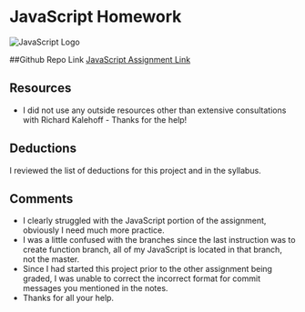 # JavaScript Homework


![JavaScript Logo](http://3.bp.blogspot.com/-PTty3CfTGnA/TpZOEjTQ_WI/AAAAAAAAAeo/KeKt_D5X2xo/s1600/js.jpg)

##Github Repo Link
[JavaScript Assignment Link](https://github.com/GRowe22/hw_javascript_rowe_greg)



## Resources
* I did not use any outside resources other than extensive consultations with Richard Kalehoff - Thanks for the help!

## Deductions
I reviewed the list of deductions for this project and in the syllabus.

## Comments
* I clearly struggled with the JavaScript portion of the assignment, obviously I need much more practice.
* I was a little confused with the branches since the last instruction was to create function branch, all of my JavaScript is located in that branch, not the master.
* Since I had started this project prior to the other assignment being graded, I was unable to correct the incorrect format for commit messages you mentioned in the notes.
* Thanks for all your help.
